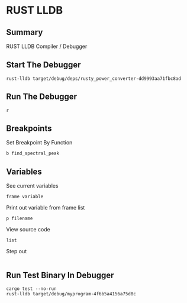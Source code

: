 # RUST LLDB

## Summary

RUST LLDB Compiler / Debugger

## Start The Debugger

```console
rust-lldb target/debug/deps/rusty_power_converter-dd9993aa71fbc8ad
```

## Run The Debugger

```console
r
```

## Breakpoints

Set Breakpoint By Function

```console
b find_spectral_peak
```

## Variables

See current variables

```console
frame variable
```

Print out variable from frame list

```console
p filename
```

View source code

```console
list
```

Step out

```console

```

## Run Test Binary In Debugger

```console
cargo test --no-run
rust-lldb target/debug/myprogram-4f6b5a4156a75d8c
```
